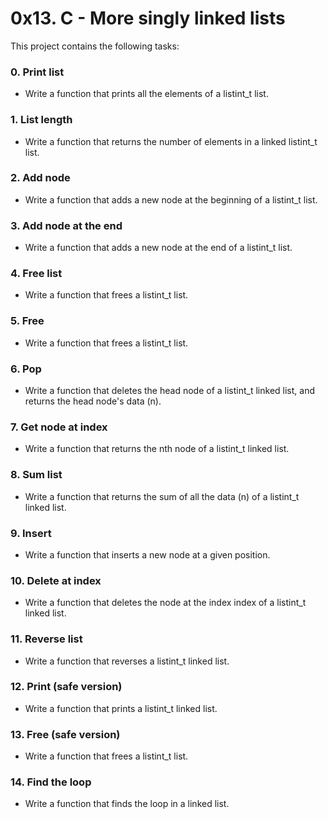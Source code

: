 # 0x13. C - More singly linked lists

This project contains the following tasks:

### 0. Print list
* Write a function that prints all the elements of a listint_t list.

### 1. List length
* Write a function that returns the number of elements in a linked listint_t list.

### 2. Add node
* Write a function that adds a new node at the beginning of a listint_t list.

### 3. Add node at the end
* Write a function that adds a new node at the end of a listint_t list.

### 4. Free list
* Write a function that frees a listint_t list.

### 5. Free
* Write a function that frees a listint_t list.

### 6. Pop
* Write a function that deletes the head node of a listint_t linked list, and returns the head node's data (n).

### 7. Get node at index
* Write a function that returns the nth node of a listint_t linked list.

### 8. Sum list
* Write a function that returns the sum of all the data (n) of a listint_t linked list.

### 9. Insert
* Write a function that inserts a new node at a given position.

### 10. Delete at index
* Write a function that deletes the node at the index index of a listint_t linked list.

### 11. Reverse list
* Write a function that reverses a listint_t linked list.

### 12. Print (safe version)
* Write a function that prints a listint_t linked list.

### 13. Free (safe version)
* Write a function that frees a listint_t list.

### 14. Find the loop
* Write a function that finds the loop in a linked list.
